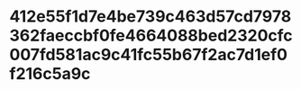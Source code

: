 # 412e55f1d7e4be739c463d57cd7978362faeccbf0fe4664088bed2320cfc007fd581ac9c41fc55b67f2ac7d1ef0f216c5a9c
